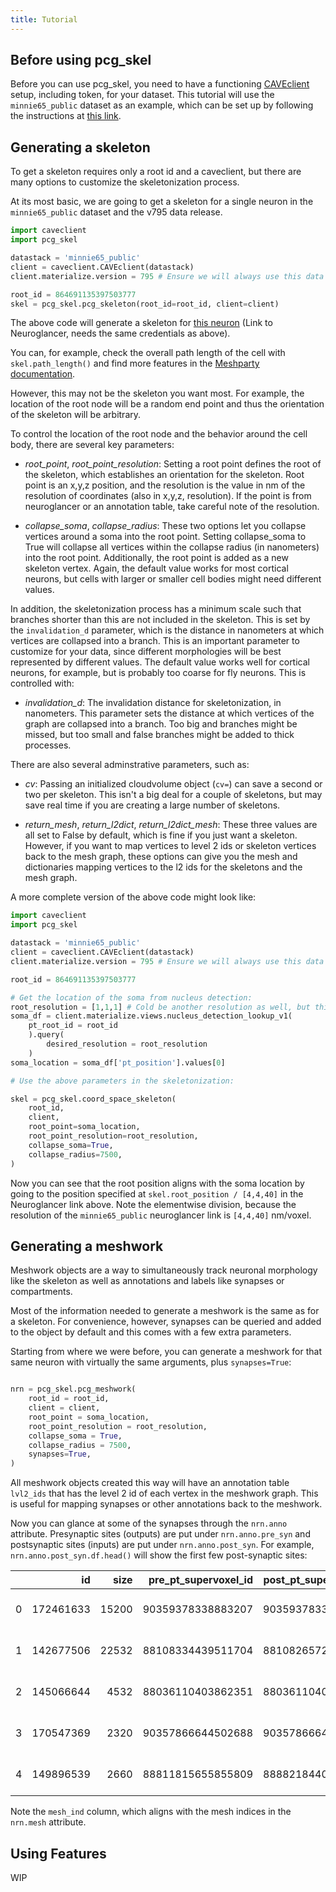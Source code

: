 ```yaml
---
title: Tutorial
---
```



## Before using pcg_skel

Before you can use pcg_skel, you need to have a functioning [CAVEclient](https://caveconnectome.github.io/CAVEclient/) setup, including token, for your dataset.
This tutorial will use the `minnie65_public` dataset as an example, which can be set up by following the instructions at [this link](https://allenswdb.github.io/microns-em/em-caveclient-setup.html).

## Generating a skeleton

To get a skeleton requires only a root id and a caveclient, but there are many options to customize the skeletonization process.

At its most basic, we are going to get a skeleton for a single neuron in the `minnie65_public` dataset and the v795 data release.

```python
import caveclient
import pcg_skel

datastack = 'minnie65_public'
client = caveclient.CAVEclient(datastack)
client.materialize.version = 795 # Ensure we will always use this data release

root_id = 864691135397503777
skel = pcg_skel.pcg_skeleton(root_id=root_id, client=client)
```

The above code will generate a skeleton for [this neuron](https://spelunker.cave-explorer.org/#!middleauth+https://global.daf-apis.com/nglstate/api/v1/5553224754921472) (Link to Neuroglancer, needs the same credentials as above).

You can, for example, check the overall path length of the cell with `skel.path_length()` and find more features in the [Meshparty documentation](https://meshparty.readthedocs.io/en/latest/).

However, this may not be the skeleton you want most. For example, the location of the root node will be a random end point and thus the orientation of the skeleton will be arbitrary.

To control the location of the root node and the behavior around the cell body, there are several key parameters:

* *root_point*, *root_point_resolution*: Setting a root point defines the root of the skeleton, which establishes an orientation for the skeleton. Root point is an x,y,z position, and the resolution is the value in nm of the resolution of coordinates (also in x,y,z, resolution). If the point is from neuroglancer or an annotation table, take careful note of the resolution. 

* *collapse_soma*, *collapse_radius*: These two options let you collapse vertices around a soma into the root point. Setting collapse_soma to True will collapse all vertices within the collapse radius (in nanometers) into the root point. Additionally, the root point is added as a new skeleton vertex. Again, the default value works for most cortical neurons, but cells with larger or smaller cell bodies might need different values.

In addition, the skeletonization process has a minimum scale such that branches shorter than this are not included in the skeleton. This is set by the `invalidation_d` parameter, which is the distance in nanometers at which vertices are collapsed into a branch. This is an important parameter to customize for your data, since different morphologies will be best represented by different values. The default value works well for cortical neurons, for example, but is probably too coarse for fly neurons. This is controlled with:

* *invalidation_d*: The invalidation distance for skeletonization, in nanometers. This parameter sets the distance at which vertices of the graph are collapsed into a branch. Too big and branches might be missed, but too small and false branches might be added to thick processes.

There are also several adminstrative parameters, such as:

* *cv*: Passing an initialized cloudvolume object (`cv=`) can save a second or two per skeleton. This isn't a big deal for a couple of skeletons, but may save real time if you are creating a large number of skeletons.

* *return_mesh*, *return_l2dict*, *return_l2dict_mesh*: These three values are all set to False by default, which is fine if you just want a skeleton. However, if you want to map vertices to level 2 ids or skeleton vertices back to the mesh graph, these options can give you the mesh and dictionaries mapping vertices to the l2 ids for the skeletons and the mesh graph.

A more complete version of the above code might look like:

```python
import caveclient
import pcg_skel

datastack = 'minnie65_public'
client = caveclient.CAVEclient(datastack)
client.materialize.version = 795 # Ensure we will always use this data release

root_id = 864691135397503777

# Get the location of the soma from nucleus detection:
root_resolution = [1,1,1] # Cold be another resolution as well, but this will mean the location is in nm.
soma_df = client.materialize.views.nucleus_detection_lookup_v1(
    pt_root_id = root_id
    ).query(
        desired_resolution = root_resolution
    )
soma_location = soma_df['pt_position'].values[0]

# Use the above parameters in the skeletonization:

skel = pcg_skel.coord_space_skeleton(
    root_id,
    client,
    root_point=soma_location,
    root_point_resolution=root_resolution,
    collapse_soma=True,
    collapse_radius=7500,
)
```

Now you can see that the root position aligns with the soma location by going to the position specified at `skel.root_position / [4,4,40]` in the Neuroglancer link above.
Note the elementwise division, because the resolution of the `minnie65_public` neuroglancer link is `[4,4,40]` nm/voxel.

## Generating a meshwork

Meshwork objects are a way to simultaneously track neuronal morphology like the skeleton as well as annotations and labels like synapses or compartments.

Most of the information needed to generate a meshwork is the same as for a skeleton. For convenience, however, synapses can be queried and added to the object by default and this comes with a few extra parameters.

Starting from where we were before, you can generate a meshwork for that same neuron with virtually the same arguments, plus `synapses=True`:

```python

nrn = pcg_skel.pcg_meshwork(
    root_id = root_id,
    client = client,
    root_point = soma_location,
    root_point_resolution = root_resolution,
    collapse_soma = True,
    collapse_radius = 7500,
    synapses=True,
)
```

All meshwork objects created this way will have an annotation table `lvl2_ids` that has the level 2 id of each vertex in the meshwork graph. This is useful for mapping synapses or other annotations back to the meshwork.

Now you can glance at some of the synapses through the `nrn.anno` attribute.
Presynaptic sites (outputs) are put under `nrn.anno.pre_syn` and postsynaptic sites (inputs) are put under `nrn.anno.post_syn`.
For example, `nrn.anno.post_syn.df.head()` will show the first few post-synaptic sites:

|    |        id |   size |   pre_pt_supervoxel_id |   post_pt_supervoxel_id |    post_pt_root_id | pre_pt_position           | post_pt_position          | ctr_pt_position           |   post_pt_level2_id |   post_pt_mesh_ind |   post_pt_mesh_ind_filt |
|---:|----------:|-------:|-----------------------:|------------------------:|-------------------:|:--------------------------|:--------------------------|:--------------------------|--------------------:|-------------------:|------------------------:|
|  0 | 172461633 |  15200 |      90359378338883207 |       90359378338887551 | 864691135397503777 | [745048. 418840. 888160.] | [744744. 419112. 888240.] | [744776. 419024. 888160.] |  162416972376572296 |               7995 |                    7995 |
|  1 | 142677506 |  22532 |      88108334439511704 |       88108265720062299 | 864691135397503777 | [678880. 441128. 890840.] | [679104. 440728. 890800.] | [679216. 440768. 890720.] |  160165859757654524 |               3412 |                    3412 |
|  2 | 145066644 |   4532 |      88036110403862351 |       88036110403865679 | 864691135397503777 | [677880. 387048. 939680.] | [677400. 387152. 939720.] | [677648. 387344. 939760.] |  160093704441299965 |               3236 |                    3236 |
|  3 | 170547369 |   2320 |      90357866644502688 |       90357866644495463 | 864691135397503777 | [743560. 374824. 925320.] | [743824. 374696. 924840.] | [743512. 374784. 925040.] |  162415460682301674 |               7940 |                    7940 |
|  4 | 149896539 |   2660 |      88811815655855809 |       88882184400027792 | 864691135397503777 | [700472. 436192. 873960.] | [700576. 436056. 874120.] | [700536. 436168. 874080.] |  160939778437546796 |               4447 |                    4447 |

Note the `mesh_ind` column, which aligns with the mesh indices in the `nrn.mesh` attribute.


## Using Features

WIP